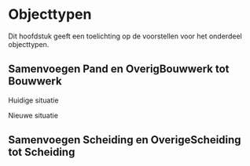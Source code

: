 # Objecttypen

Dit hoofdstuk geeft een toelichting op de voorstellen voor het onderdeel objecttypen.

## Samenvoegen Pand en OverigBouwwerk tot Bouwwerk

Huidige situatie

Nieuwe situatie

## Samenvoegen Scheiding en OverigeScheiding tot Scheiding




